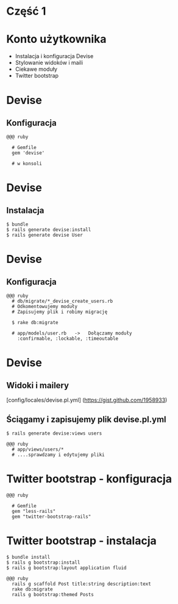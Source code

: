 <!SLIDE title-slide transition=fade>

# Część 1 #

<!SLIDE small bullets incremental transition=fade>

# Konto użytkownika

  * Instalacja i konfiguracja Devise
  * Stylowanie widoków i maili
  * Ciekawe moduły
  * Twitter bootstrap

<!SLIDE smaller transition=fade>

# Devise
## Konfiguracja

    @@@ ruby

      # Gemfile
      gem 'devise'

      # w konsoli

<!SLIDE commandline incremental transition=fade>

# Devise
## Instalacja
    $ bundle      
    $ rails generate devise:install
    $ rails generate devise User

<!SLIDE smaller transition=fade>

# Devise
## Konfiguracja

    @@@ ruby
      # db/migrate/*_devise_create_users.rb
      # Odkomentowujemy moduły
      # Zapisujemy plik i robimy migrację

      $ rake db:migrate

      # app/models/user.rb   ->   Dołączamy moduły
        :confirmable, :lockable, :timeoutable

<!SLIDE smaller transition=fade>
# Devise
## Widoki i mailery

  [config/locales/devise.pl.yml] (https://gist.github.com/1958933)

<!SLIDE commandline incremental transition=fade>

## Ściągamy i zapisujemy plik devise.pl.yml

    $ rails generate devise:views users

<!SLIDE smaller transition=fade>

    @@@ ruby
      # app/views/users/*
      # ....sprawdzamy i edytujemy pliki

<!SLIDE smaller transition=fade>

# Twitter bootstrap - konfiguracja

    @@@ ruby

      # Gemfile
      gem "less-rails"
      gem "twitter-bootstrap-rails"

<!SLIDE commandline incremental transition=fade>

# Twitter bootstrap - instalacja

    $ bundle install
    $ rails g bootstrap:install
    $ rails g bootstrap:layout application fluid

<!SLIDE small  transition=fade>

    @@@ ruby
      rails g scaffold Post title:string description:text
      rake db:migrate
      rails g bootstrap:themed Posts